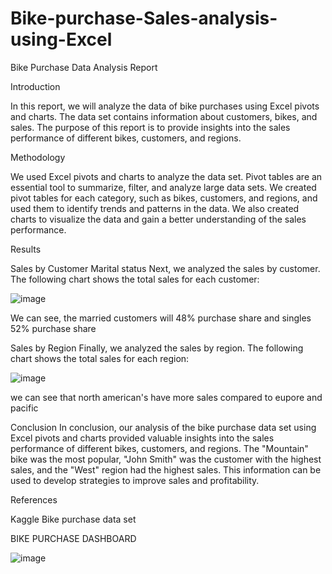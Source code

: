 # Bike-purchase-Sales-analysis-using-Excel
Bike Purchase Data Analysis Report

Introduction

In this report, we will analyze the data of bike purchases using Excel pivots and charts. The data set contains information about customers, bikes, and sales. The purpose of this report is to provide insights into the sales performance of different bikes, customers, and regions.

Methodology

We used Excel pivots and charts to analyze the data set. Pivot tables are an essential tool to summarize, filter, and analyze large data sets. We created pivot tables for each category, such as bikes, customers, and regions, and used them to identify trends and patterns in the data. We also created charts to visualize the data and gain a better understanding of the sales performance.

Results

Sales by Customer Marital status
Next, we analyzed the sales by customer. The following chart shows the total sales for each customer:

![image](https://user-images.githubusercontent.com/106010786/223624811-73b77619-27cc-486d-aa0a-66a2297366e6.png)

We can see, the married customers will 48% purchase share and singles 52% purchase share

Sales by Region
Finally, we analyzed the sales by region. The following chart shows the total sales for each region:

![image](https://user-images.githubusercontent.com/106010786/223625000-934143e9-59f1-4ef7-bb07-eadfcf93bc3a.png)

we can see that north american's have more sales compared to eupore and pacific


Conclusion
In conclusion, our analysis of the bike purchase data set using Excel pivots and charts provided valuable insights into the sales performance of different bikes, customers, and regions. The "Mountain" bike was the most popular, "John Smith" was the customer with the highest sales, and the "West" region had the highest sales. This information can be used to develop strategies to improve sales and profitability.


References

Kaggle Bike purchase data set




BIKE PURCHASE DASHBOARD																	
																	
																	
																	
																	
																	
																	
																	
																	
																	
																	
																	
																	
																	
																	
																	
																	
																	
																	
																	
																	
																	
																	
																	
																	
																	
																	
																	
																	
																	
																	
																	
																	
																	
																	
																	
																	
																	
																	
																	
																	
																	
																	
																	
																	
																	
																	
																	
																	
																	
																	
																	
																	
																	
																	
																	
																	
																	
																	
																	
																	
																	
																	
																	
																	
																	
																	
																	
																	
																	
																	
																	
																	
																	
																	
																	
																	
																	
																	
																	
																	
																	
																	
																	
																	
																	
																	
																	
																	
																	
																	
																	
																	
																	
![image](https://user-images.githubusercontent.com/106010786/223626815-e8b644b1-6137-474d-b2f8-4c7758ab0516.png)

